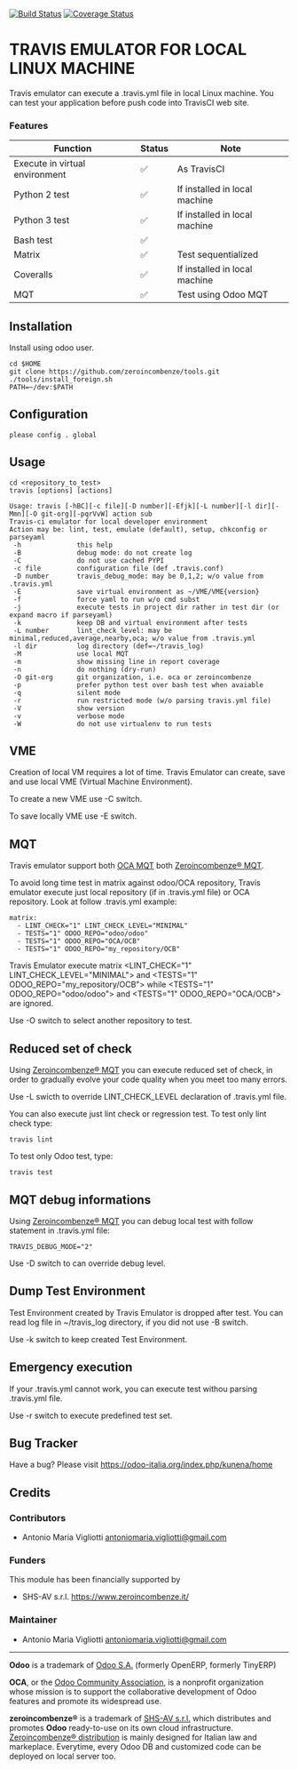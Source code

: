 [![Build Status](https://travis-ci.org/OCA/maintainer-quality-tools.svg)](https://travis-ci.org/OCA/maintainer-quality-tools)
[![Coverage Status](https://coveralls.io/repos/OCA/maintainer-quality-tools/badge.svg)](https://coveralls.io/r/OCA/maintainer-quality-tools)

TRAVIS EMULATOR FOR LOCAL LINUX MACHINE
=======================================

Travis emulator can execute a .travis.yml file in local Linux machine.
You can test your application before push code into TravisCI web site.


### Features

Function | Status | Note
--- | --- | ---
Execute in virtual environment | :white_check_mark: | As TravisCI
Python 2 test | :white_check_mark: | If installed in local machine
Python 3 test | :white_check_mark: | If installed in local machine
Bash test | :white_check_mark: |
Matrix | :white_check_mark: | Test sequentialized
Coveralls | :white_check_mark: | If installed in local machine
MQT | :white_check_mark: | Test using Odoo MQT


Installation
------------

Install using odoo user.

    cd $HOME
    git clone https://github.com/zeroincombenze/tools.git
    ./tools/install_foreign.sh
    PATH=~/dev:$PATH


Configuration
-------------

    please config . global


Usage
-----

    cd <repository_to_test>
    travis [options] [actions]

    Usage: travis [-hBC][-c file][-D number][-Efjk][-L number][-l dir][-Mmn][-O git-org][-pqrVvW] action sub
    Travis-ci emulator for local developer environment
    Action may be: lint, test, emulate (default), setup, chkconfig or parseyaml
     -h              this help
     -B              debug mode: do not create log
     -C              do not use cached PYPI
     -c file         configuration file (def .travis.conf)
     -D number       travis_debug_mode: may be 0,1,2; w/o value from .travis.yml
     -E              save virtual environment as ~/VME/VME{version}
     -f              force yaml to run w/o cmd subst
     -j              execute tests in project dir rather in test dir (or expand macro if parseyaml)
     -k              keep DB and virtual environment after tests
     -L number       lint_check_level: may be minimal,reduced,average,nearby,oca; w/o value from .travis.yml
     -l dir          log directory (def=~/travis_log)
     -M              use local MQT
     -m              show missing line in report coverage
     -n              do nothing (dry-run)
     -O git-org      git organization, i.e. oca or zeroincombenze
     -p              prefer python test over bash test when avaiable
     -q              silent mode
     -r              run restricted mode (w/o parsing travis.yml file)
     -V              show version
     -v              verbose mode
     -W              do not use virtualenv to run tests


VME
---

Creation of local VM requires a lot of time. Travis Emulator can create, save and use local VME (Virtual Machine Environment).

To create a new VME use -C switch.

To save locally VME use -E switch.


MQT
---

Travis emulator support both [OCA MQT](https://github.com/OCA/maintainer-quality-tools) both [Zeroincombenze® MQT](https://github.com/zeroincombenze/tools/tree/master/maintainer-quality-tools). 

To avoid long time test in matrix against odoo/OCA repository,
Travis emulator execute just local repository (if in .travis.yml file) or OCA repository.
Look at follow .travis.yml example:

    matrix:
      - LINT_CHECK="1" LINT_CHECK_LEVEL="MINIMAL"
      - TESTS="1" ODOO_REPO="odoo/odoo"
      - TESTS="1" ODOO_REPO="OCA/OCB"
      - TESTS="1" ODOO_REPO="my_repository/OCB" 

Travis Emulator execute matrix <LINT_CHECK="1" LINT_CHECK_LEVEL="MINIMAL">
and <TESTS="1" ODOO_REPO="my_repository/OCB"> while <TESTS="1" ODOO_REPO="odoo/odoo">
and <TESTS="1" ODOO_REPO="OCA/OCB"> are ignored.

Use -O switch to select another repository to test.


Reduced set of check
--------------------

Using [Zeroincombenze® MQT](https://github.com/zeroincombenze/tools/tree/master/maintainer-quality-tools)
you can execute reduced set of check, in order to gradually evolve your code quality
when you meet too many errors.

Use -L swicth to override LINT_CHECK_LEVEL declaration of .travis.yml file.

You can also execute just lint check or regression test. To test only lint check type:

    travis lint

To test only Odoo test, type:

    travis test


MQT debug informations
----------------------

Using [Zeroincombenze® MQT](https://github.com/zeroincombenze/tools/tree/master/maintainer-quality-tools)
you can debug local test with follow statement in .travis.yml file:

    TRAVIS_DEBUG_MODE="2"

Use -D switch to can override debug level.


Dump Test Environment
---------------------

Test Environment created by Travis Emulator is dropped after test.
You can read log file in ~/travis_log directory, if you did not use -B switch.

Use -k switch to keep created Test Environment.


Emergency execution
-------------------

If your .travis.yml cannot work, you can execute test withou parsing .travis.yml file.

Use -r switch to execute predefined test set.


Bug Tracker
-----------

Have a bug? Please visit https://odoo-italia.org/index.php/kunena/home


Credits
-------

### Contributors

* Antonio Maria Vigliotti <antoniomaria.vigliotti@gmail.com>

### Funders

This module has been financially supported by

* SHS-AV s.r.l. <https://www.zeroincombenze.it/>

### Maintainer

* Antonio Maria Vigliotti <antoniomaria.vigliotti@gmail.com>

[//]: # (copyright)

----

**Odoo** is a trademark of [Odoo S.A.](https://www.odoo.com/) (formerly OpenERP, formerly TinyERP)

**OCA**, or the [Odoo Community Association](http://odoo-community.org/), is a nonprofit organization whose
mission is to support the collaborative development of Odoo features and
promote its widespread use.

**zeroincombenze®** is a trademark of [SHS-AV s.r.l.](http://www.shs-av.com/)
which distributes and promotes **Odoo** ready-to-use on its own cloud infrastructure.
[Zeroincombenze® distribution](http://wiki.zeroincombenze.org/en/Odoo)
is mainly designed for Italian law and markeplace.
Everytime, every Odoo DB and customized code can be deployed on local server too.

[//]: # (end copyright)
